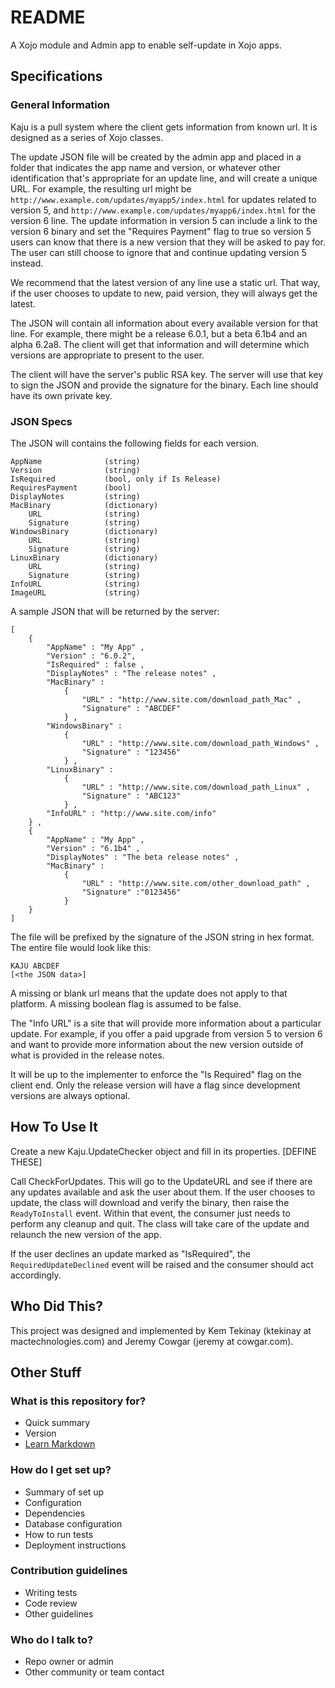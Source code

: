 # README

A Xojo module and Admin app to enable self-update in Xojo apps.

## Specifications

### General Information

Kaju is a pull system where the client gets information from known url. It is designed as a series of Xojo classes.

The update JSON file will be created by the admin app and placed in a folder that indicates the app name and version, or whatever other identification that's appropriate for an update line, and will create a unique URL. For example, the resulting url might be `http://www.example.com/updates/myapp5/index.html` for updates related to version 5, and `http://www.example.com/updates/myapp6/index.html` for the version 6 line. The update information in version 5 can include a link to the version 6 binary and set the "Requires Payment" flag to true so version 5 users can know that there is a new version that they will be asked to pay for. The user can still choose to ignore that and continue updating version 5 instead.

We recommend that the latest version of any line use a static url. That way, if the user chooses to update to new, paid version, they will always get the latest.

The JSON will contain all information about every available version for that line. For example, there might be a release 6.0.1, but a beta 6.1b4 and an alpha 6.2a8. The client will get that information and will determine which versions are appropriate to present to the user.

The client will have the server's public RSA key. The server will use that key to sign the JSON and provide the signature for the binary. Each line should have its own private key.

### JSON Specs

The JSON will contains the following fields for each version.

	AppName              (string)
	Version              (string)
	IsRequired           (bool, only if Is Release)
	RequiresPayment      (bool)
	DisplayNotes         (string)
	MacBinary            (dictionary)
		URL              (string)
		Signature        (string)
	WindowsBinary        (dictionary)
		URL              (string)
		Signature        (string)
	LinuxBinary          (dictionary)
		URL              (string)
		Signature        (string)
	InfoURL              (string)
	ImageURL             (string)

A sample JSON that will be returned by the server:

	[
		{
			"AppName" : "My App" ,
			"Version" : "6.0.2",
			"IsRequired" : false ,
			"DisplayNotes" : "The release notes" ,
			"MacBinary" :
				{
					"URL" : "http://www.site.com/download_path_Mac" ,
					"Signature" : "ABCDEF"
				} ,
			"WindowsBinary" :
				{
					"URL" : "http://www.site.com/download_path_Windows" ,
					"Signature" : "123456"
				} ,
			"LinuxBinary" :
				{
					"URL" : "http://www.site.com/download_path_Linux" ,
					"Signature" : "ABC123"
				} ,
			"InfoURL" : "http://www.site.com/info"
		} ,
		{
			"AppName" : "My App" ,
			"Version" : "6.1b4" ,
			"DisplayNotes" : "The beta release notes" ,
			"MacBinary" : 
				{
					"URL" : "http://www.site.com/other_download_path" ,
					"Signature" :"0123456"
				} 
		}
	] 

The file will be prefixed by the signature of the JSON string in hex format. The entire file would look like this:

	KAJU ABCDEF
	[<the JSON data>]

A missing or blank url means that the update does not apply to that platform. A missing boolean flag is assumed to be false.

The "Info URL" is a site that will provide more information about a particular update. For example, if you offer a paid upgrade from version 5 to version 6 and want to provide more information about the new version outside of what is provided in the release notes.

It will be up to the implementer to enforce the "Is Required" flag on the client end. Only the release version will have a flag since development versions are always optional.

## How To Use It

Create a new Kaju.UpdateChecker object and fill in its properties. [DEFINE THESE]

Call CheckForUpdates. This will go to the UpdateURL and see if there are any updates available and ask the user about them. If the user chooses to update, the class will download and verify the binary, then raise the `ReadyToInstall` event. Within that event, the consumer just needs to perform any cleanup and quit. The class will take care of the update and relaunch the new version of the app.

If the user declines an update marked as "IsRequired", the `RequiredUpdateDeclined` event will be raised and the consumer should act accordingly.

## Who Did This?

This project was designed and implemented by Kem Tekinay (ktekinay at mactechnologies.com) and Jeremy Cowgar (jeremy at cowgar.com).


## Other Stuff

### What is this repository for?

* Quick summary
* Version
* [Learn Markdown](https://bitbucket.org/tutorials/markdowndemo)

### How do I get set up?

* Summary of set up
* Configuration
* Dependencies
* Database configuration
* How to run tests
* Deployment instructions

### Contribution guidelines

* Writing tests
* Code review
* Other guidelines

### Who do I talk to?

* Repo owner or admin
* Other community or team contact